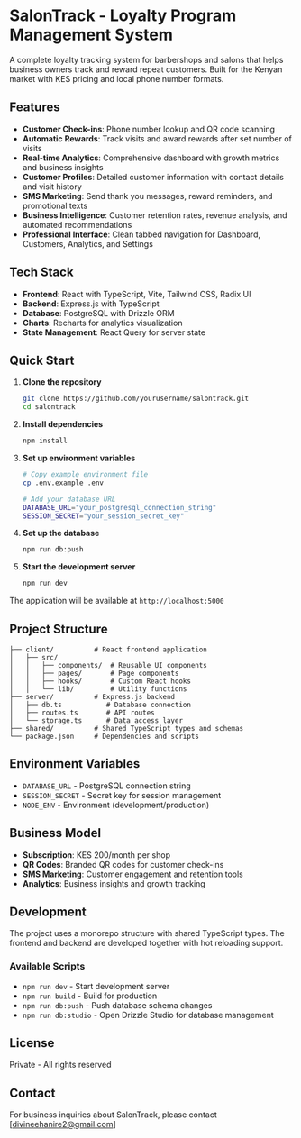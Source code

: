 # SalonTrack - Loyalty Program Management System

A complete loyalty tracking system for barbershops and salons that helps business owners track and reward repeat customers. Built for the Kenyan market with KES pricing and local phone number formats.

## Features

- **Customer Check-ins**: Phone number lookup and QR code scanning
- **Automatic Rewards**: Track visits and award rewards after set number of visits
- **Real-time Analytics**: Comprehensive dashboard with growth metrics and business insights
- **Customer Profiles**: Detailed customer information with contact details and visit history
- **SMS Marketing**: Send thank you messages, reward reminders, and promotional texts
- **Business Intelligence**: Customer retention rates, revenue analysis, and automated recommendations
- **Professional Interface**: Clean tabbed navigation for Dashboard, Customers, Analytics, and Settings

## Tech Stack

- **Frontend**: React with TypeScript, Vite, Tailwind CSS, Radix UI
- **Backend**: Express.js with TypeScript
- **Database**: PostgreSQL with Drizzle ORM
- **Charts**: Recharts for analytics visualization
- **State Management**: React Query for server state

## Quick Start

1. **Clone the repository**
   ```bash
   git clone https://github.com/yourusername/salontrack.git
   cd salontrack
   ```

2. **Install dependencies**
   ```bash
   npm install
   ```

3. **Set up environment variables**
   ```bash
   # Copy example environment file
   cp .env.example .env
   
   # Add your database URL
   DATABASE_URL="your_postgresql_connection_string"
   SESSION_SECRET="your_session_secret_key"
   ```

4. **Set up the database**
   ```bash
   npm run db:push
   ```

5. **Start the development server**
   ```bash
   npm run dev
   ```

The application will be available at `http://localhost:5000`

## Project Structure

```
├── client/          # React frontend application
│   ├── src/
│   │   ├── components/  # Reusable UI components
│   │   ├── pages/       # Page components
│   │   ├── hooks/       # Custom React hooks
│   │   └── lib/         # Utility functions
├── server/          # Express.js backend
│   ├── db.ts           # Database connection
│   ├── routes.ts       # API routes
│   └── storage.ts      # Data access layer
├── shared/          # Shared TypeScript types and schemas
└── package.json     # Dependencies and scripts
```

## Environment Variables

- `DATABASE_URL` - PostgreSQL connection string
- `SESSION_SECRET` - Secret key for session management
- `NODE_ENV` - Environment (development/production)

## Business Model

- **Subscription**: KES 200/month per shop
- **QR Codes**: Branded QR codes for customer check-ins
- **SMS Marketing**: Customer engagement and retention tools
- **Analytics**: Business insights and growth tracking

## Development

The project uses a monorepo structure with shared TypeScript types. The frontend and backend are developed together with hot reloading support.

### Available Scripts

- `npm run dev` - Start development server
- `npm run build` - Build for production
- `npm run db:push` - Push database schema changes
- `npm run db:studio` - Open Drizzle Studio for database management

## License

Private - All rights reserved

## Contact

For business inquiries about SalonTrack, please contact [divineehanire2@gmail.com]
